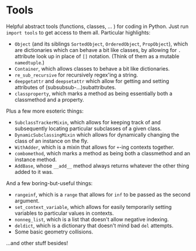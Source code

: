 # Tools

Helpful abstract tools (functions, classes, ... ) for coding in Python. Just run `import tools` to get access to them all. Particular highlights:

* `Object` (and its siblings `SortedObject`, `OrderedObject`, `PropObject`), which are dictionaries which can behave a bit like classes, by allowing for `.` attribute look up in place of `[]` notation. (Think of them as a mutable `namedtuple`.)
* `Container`, which allows classes to behave a bit like dictionaries.
* `re_sub_recursive` for recursively regex'ing a string.
* `deepgetattr` and `deepsetattr` which allow for getting and setting attributes of (subsubsub-...)subattributes.
* `classproperty`, which marks a method as being essentially both a classmethod and a property.

Plus a few more esoteric things:
* `SubclassTrackerMixin`, which allows for keeping track of and subsequently locating particular subclasses of a given class.
* `DynamicSubclassingMixin` which allows for dynamically changing the class of an instance on the fly.
* `WithAdder`, which is a mixin that allows for `+`-ing contexts together.
* `combomethod`, which marks a method as being both a classmethod and an instance method.
* `AddBase`, whose `__add__` method always returns whatever the other thing added to it was.

And a few boring-but-useful things:
* `rangeinf`, which is a `range` that allows for `inf` to be passed as the second argument.
* `set_context_variable`, which allows for easily temporarily setting variables to particular values in contexts.
* `nonneg_list`, which is a list that doesn't allow negative indexing.
* `deldict`, which is a dictionary that doesn't mind bad `del` attempts.
* Some basic geometry collisions.

...and other stuff besides!

